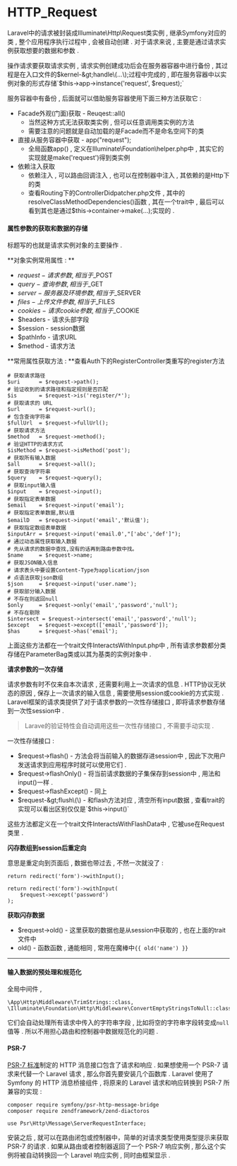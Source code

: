 # HTTP\_Request

Laravel中的请求被封装成Illuminate\Http\Request类实例 , 继承Symfony对应的类 , 整个应用程序执行过程中 , 会被自动创建 . 对于请求来说 , 主要是通过请求实例获取想要的数据和参数 .

操作请求要获取请求实例 , 请求实例创建成功后会在服务器容器中进行备份 , 其过程是在入口文件的$kernel-&gt;handle\(...\);过程中完成的 , 即在服务容器中以实例对象的形式存储`$this->app->instance('request', $request);`

服务容器中有备份 , 后面就可以借助服务容器使用下面三种方法获取它 :

* Facade外观\(门面\)获取 - Reuqest::all\(\)
  * 当然这种方式无法获取类实例 , 但可以任意调用类实例的方法
  * 需要注意的问题就是自动加载的是Facade而不是命名空间下的类
* 直接从服务容器中获取 - app\("request"\);
  * 全局函数app\(\) , 定义在Illuminate\Foundation\helper.php中 , 其实它的实现就是make\('request'\)得到类实例
* 依赖注入获取
  * 依赖注入 , 可以路由回调注入 , 也可以在控制器中注入 , 其依赖的是Http下的类
  * 查看Routing下的ControllerDidpatcher.php文件 , 其中的resolveClassMethodDependencies\(\)函数 , 其在一个trait中 , 最后可以看到其也是通过$this-&gt;container-&gt;make\(...\);实现的 . 

#### 属性参数的获取和数据的存储

标题写的也就是请求实例对象的主要操作 .

**对象实例常用属性 : **

* $request - 请求参数 , 相当于$\_POST
* $query - 查询参数 , 相当于$\_GET
* $server - 服务器及环境参数 , 相当于$\_SERVER
* $files - 上传文件参数 , 相当于$\_FILES
* $cookies - 请求cookie参数 , 相当于$\_COOKIE
* $headers - 请求头部字段
* $session - session数据
* $pathInfo - 请求URL
* $method - 请求方法

**常用属性获取方法 : **查看Auth下的RegisterController类重写的register方法

```
# 获取请求路径
$uri      = $request->path();
# 验证收到的请求路径和指定规则是否匹配
$is       = $request->is('register/*');
# 获取请求的 URL
$url      = $request->url();
# 包含查询字符串
$fullUrl  = $request->fullUrl();
# 获取请求方法
$method   = $request->method();
# 验证HTTP的请求方式
$isMethod = $request->isMethod('post');
# 获取所有输入数据
$all      = $request->all();
# 获取查询字符串
$query    = $request->query();
# 获取input输入值
$input    = $request->input();
# 获取指定表单数据
$email    = $request->input('email');
# 获取指定表单数据,默认值
$emailD   = $request->input('email','默认值');
# 获取指定数组表单数据
$inputArr = $request->input('email.0',"['abc','def']");
# 通过动态属性获取输入数据
# 先从请求的数据中查找,没有的话再到路由参数中找。
$name     = $request->name;
# 获取JSON输入信息
# 请求表头中要设置Content-Type为application/json
# 点语法获取json数组
$json     = $request->input('user.name');
# 获取部分输入数据
# 不存在则返回null
$only     = $request->only('email','password','null');
# 不存在剔除
$intersect = $request->intersect('email','password','null');
$except   = $request->except(['email','password']);
$has      = $request->has('email');
```

上面这些方法都在一个trait文件InteractsWithInput.php中 , 所有请求参数都分类存储在ParameterBag类或以其为基类的实例对象中 .

**请求参数的一次存储**

请求参数有时不仅来自本次请求 , 还需要利用上一次请求的信息 . HTTP协议无状态的原因 , 保存上一次请求的输入信息 , 需要使用session或cookie的方式实现 . Laravel框架的请求类提供了对于请求参数的一次性存储接口 , 即将请求参数存储到一次性session中 .

> Larave的验证特性会自动调用这些一次性存储接口 , 不需要手动实现 .

一次性存储接口 :

* $request-&gt;flash\(\) - 方法会将当前输入的数据存进session中 , 因此下次用户发送请求到应用程序时就可以使用它们 . 
* $request-&gt;flashOnly\(\) - 将当前请求数据的子集保存到session中 , 用法和input\(\)一样 . 
* $request-&gt;flashExcept\(\) - 同上
* $request-&gt;flush\(\) - 和flash方法对应 , 清空所有input数据 , 查看trait的实现可以看出区别仅仅是`$this->input()`

这些方法都定义在一个trait文件InteractsWithFlashData中 , 它被use在Request类里 .

**闪存数组到session后重定向**

意思是重定向到页面后 , 数据也带过去 , 不然一次就没了 :

```
return redirect('form')->withInput();

return redirect('form')->withInput(
    $request->except('password')
);
```

**获取闪存数据**

* $request-&gt;old\(\) - 这里获取的数据也是从session中获取的 , 也在上面的trait文件中
* old\(\) - 函数函数 , 通能相同 , 常用在魔棒中`{{ old('name') }}`

---

#### 输入数据的预处理和规范化

全局中间件 ,

```
\App\Http\Middleware\TrimStrings::class,
\Illuminate\Foundation\Http\Middleware\ConvertEmptyStringsToNull::class,
```

它们会自动处理所有请求中传入的字符串字段 , 比如将空的字符串字段转变成`null`值等 . 所以不用担心路由和控制器中数据规范化的问题 .

#### PSR-7

[PSR-7 标准](http://www.php-fig.org/psr/psr-7/)制定的 HTTP 消息接口包含了请求和响应 . 如果想使用一个 PSR-7 请求来代替一个 Laravel 请求 , 那么你首先要安装几个函数库 . Laravel 使用了 Symfony 的 HTTP 消息桥接组件 , 将原来的 Laravel 请求和响应转换到 PSR-7 所兼容的实现 :

```
composer require symfony/psr-http-message-bridge
composer require zendframework/zend-diactoros

use Psr\Http\Message\ServerRequestInterface;
```

安装之后 , 就可以在路由闭包或控制器中，简单的对请求类型使用类型提示来获取 PSR-7 的请求 . 如果从路由或者控制器返回了一个 PSR-7 响应实例 , 那么这个实例将被自动转换回一个 Laravel 响应实例 , 同时由框架显示 .

